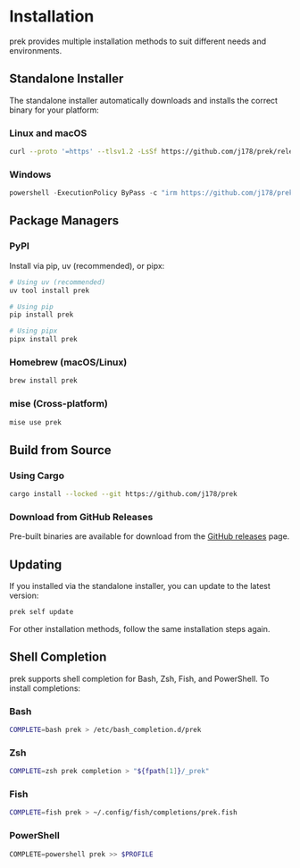 # Installation

prek provides multiple installation methods to suit different needs and environments.

## Standalone Installer

The standalone installer automatically downloads and installs the correct binary for your platform:

### Linux and macOS

```bash
curl --proto '=https' --tlsv1.2 -LsSf https://github.com/j178/prek/releases/download/v0.1.6/prek-installer.sh | sh
```

### Windows

```powershell
powershell -ExecutionPolicy ByPass -c "irm https://github.com/j178/prek/releases/download/v0.1.6/prek-installer.ps1 | iex"
```

## Package Managers

### PyPI

Install via pip, uv (recommended), or pipx:

```bash
# Using uv (recommended)
uv tool install prek

# Using pip
pip install prek

# Using pipx
pipx install prek
```

### Homebrew (macOS/Linux)

```bash
brew install prek
```

### mise (Cross-platform)

```bash
mise use prek
```

## Build from Source

### Using Cargo

```bash
cargo install --locked --git https://github.com/j178/prek
```

### Download from GitHub Releases

Pre-built binaries are available for download from the [GitHub releases](https://github.com/j178/prek/releases) page.

## Updating

If you installed via the standalone installer, you can update to the latest version:

```bash
prek self update
```

For other installation methods, follow the same installation steps again.

## Shell Completion

prek supports shell completion for Bash, Zsh, Fish, and PowerShell. To install completions:

### Bash

```bash
COMPLETE=bash prek > /etc/bash_completion.d/prek
```

### Zsh

```bash
COMPLETE=zsh prek completion > "${fpath[1]}/_prek"
```

### Fish

```bash
COMPLETE=fish prek > ~/.config/fish/completions/prek.fish
```

### PowerShell

```powershell
COMPLETE=powershell prek >> $PROFILE
```
